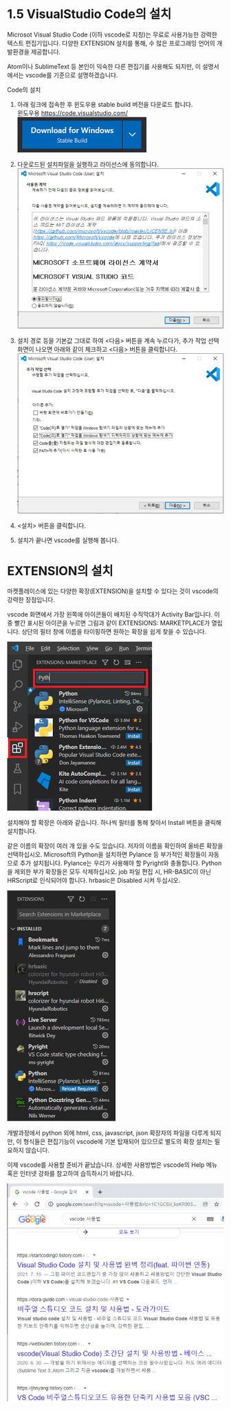 # 1.5 VisualStudio Code의 설치

Microsot Visual Studio Code (이하 vscode로 지칭)는 무료로 사용가능한 강력한 텍스트 편집기입니다. 다양한 EXTENSION 설치를 통해, 수 많은 프로그래밍 언어의 개발환경을 제공합니다.

Atom이나 SublimeText 등 본인이 익숙한 다른 편집기를 사용해도 되지만, 이 설명서에서는 vscode를 기준으로 설명하겠습니다.



Code의 설치
1) 아래 링크에 접속한 후 윈도우용 stable build 버전을 다운로드 합니다.</br>윈도우용  https://code.visualstudio.com/</br>
![](../_assets/image_7.png)

2) 다운로드된 설치파일을 실행하고 라이선스에 동의합니다.
![](../_assets/image_8.png)

3) 설치 경로 등을 기본값 그대로 하여 <다음> 버튼을 계속 누르다가, 추가 작업 선택 화면이 나오면 아래와 같이 체크하고 <다음> 버튼을 클릭합니다.
![](../_assets/image_9.png)

4) <설치> 버튼을 클릭합니다.

5) 설치가 끝나면 vscode를 실행해 봅니다.

# EXTENSION의 설치
마켓플레이스에 있는 다양한 확장(EXTENSION)을 설치할 수 있다는 것이 vscode의 강력한 장점입니다.

vscode 화면에서 가장 왼쪽에 아이콘들이 배치된 수직막대가 Activity Bar입니다. 이 중  빨간 표시된 아이콘을 누르면 그림과 같이 EXTENSIONS: MARKETPLACE가 열립니다. 상단의 필터 창에 이름을 타이핑하면 원하는 확장을 쉽게 찾을 수 있습니다.

![](../_assets/image_10.png)

설치해야 할 확장은 아래와 같습니다. 하나씩 필터를 통해 찾아서 Install 버튼을 클릭해 설치합니다. 



같은 이름의 확장이 여러 개 있을 수도 있습니다. 저자의 이름을 확인하여 올바른 확장을 선택하십시오.
Microsoft의 Python을 설치하면 Pylance 등 부가적인 확장들이 자동으로 추가 설치됩니다. Pylance는 우리가 사용해야 할 Pyright와 충돌합니다. Python을 제외한 부가 확장들은 모두 삭제하십시오.
job 파일 편집 시, HR-BASIC이 아닌 HRScript로 인식되어야 합니다. hrbasic은 Disabled 시켜 두십시오.

![](../_assets/image_11.png)

개발과정에서 python 외에 html, css, javascript, json 확장자의 파일을 다루게 되지만, 이 형식들은 편집기능이 vscode에 기본 탑재되어 있으므로 별도의 확장 설치는 필요하지 않습니다.



이제 vscode를 사용할 준비가 끝났습니다. 상세한 사용방법은 vscode의 Help 메뉴 혹은 인터넷 강좌를 참고하여 습득하시기 바랍니다.

![](../_assets/image_12.png)

